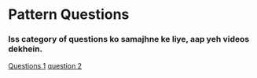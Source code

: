 # Pattern Questions #

### Iss category of questions ko samajhne ke liye, aap yeh videos dekhein.

[Questions 1](https://youtu.be/EDyR_TY_OiU)
[question 2](https://youtu.be/gAbYofLr4kc)



